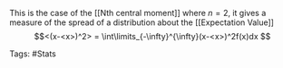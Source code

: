 This is the case of the [[Nth central moment]] where $n=2$, it gives a measure of the spread of a distribution about the [[Expectation Value]]
$$<(x-<x>)^2> = \int\limits_{-\infty}^{\infty}(x-<x>)^2f(x)dx $$

Tags: #Stats 